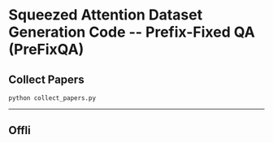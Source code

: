 # Squeezed Attention Dataset Generation Code -- Prefix-Fixed QA (PreFixQA)

## Collect Papers 
```
python collect_papers.py
```

---

## Offli
